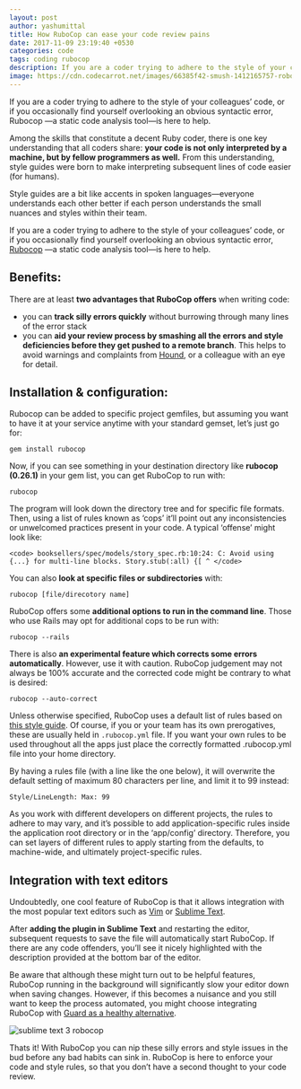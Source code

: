 ```yaml
---
layout: post
author: yashumittal
title: How RuboCop can ease your code review pains
date: 2017-11-09 23:19:40 +0530
categories: code
tags: coding rubocop
description: If you are a coder trying to adhere to the style of your colleagues’ code, or if you occasionally find yourself overlooking an obvious syntactic error, Rubocop —a static code analysis tool—is here to help.
image: https://cdn.codecarrot.net/images/66385f42-smush-1412165757-robo.jpg
---
```


If you are a coder trying to adhere to the style of your colleagues’ code, or if you occasionally find yourself overlooking an obvious syntactic error, Rubocop —a static code analysis tool—is here to help.

Among the skills that constitute a decent Ruby coder, there is one key understanding that all coders share: **your code is not only interpreted by a machine, but by fellow programmers as well.** From this understanding, style guides were born to make interpreting subsequent lines of code easier (for humans).

Style guides are a bit like accents in spoken languages—everyone understands each other better if each person understands the small nuances and styles within their team.

If you are a coder trying to adhere to the style of your colleagues’ code, or if you occasionally find yourself overlooking an obvious syntactic error, [Rubocop](//github.com/bbatsov/rubocop) —a static code analysis tool—is here to help.

## Benefits:

There are at least **two advantages that RuboCop offers** when writing code:

* you can **track silly errors quickly** without burrowing through many lines of the error stack
* you can **aid your review process by smashing all the errors and style deficiencies before they get pushed to a remote branch**. This helps to avoid warnings and complaints from [Hound](//github.com/thoughtbot/hound), or a colleague with an eye for detail.

## Installation & configuration:

Rubocop can be added to specific project gemfiles, but assuming you want to have it at your service anytime with your standard gemset, let’s just go for:

`gem install rubocop`

Now, if you can see something in your destination directory like **rubocop (0.26.1)** in your gem list, you can get RuboCop to run with:

`rubocop`

The program will look down the directory tree and for specific file formats. Then, using a list of rules known as ‘cops’ it’ll point out any inconsistencies or unwelcomed practices present in your code. A typical ‘offense’ might look like:

```
<code> booksellers/spec/models/story_spec.rb:10:24: C: Avoid using {...} for multi-line blocks. Story.stub(:all) {[ ^ </code>
```

You can also **look at specific files or subdirectories** with:

`rubocop [file/direcotory name]`

RuboCop offers some **additional options to run in the command line**. Those who use Rails may opt for additional cops to be run with:

`rubocop --rails`

There is also **an experimental feature which corrects some errors automatically**. However, use it with caution. RuboCop judgement may not always be 100% accurate and the corrected code might be contrary to what is desired:

`rubocop --auto-correct`

Unless otherwise specified, RuboCop uses a default list of rules based on [this style guide](//github.com/bbatsov/rails-style-guide). Of course, if you or your team has its own prerogatives, these are usually held in `.rubocop.yml` file. If you want your own rules to be used throughout all the apps just place the correctly formatted .rubocop.yml file into your home directory.

By having a rules file (with a line like the one below), it will overwrite the default setting of maximum 80 characters per line, and limit it to 99 instead:

`Style/LineLength: Max: 99`

As you work with different developers on different projects, the rules to adhere to may vary, and it’s possible to add application-specific rules inside the application root directory or in the ‘app/config’ directory. Therefore, you can set layers of different rules to apply starting from the defaults, to machine-wide, and ultimately project-specific rules.

## Integration with text editors

Undoubtedly, one cool feature of RuboCop is that it allows integration with the most popular text editors such as [Vim](//github.com/ngmy/vim-rubocop) or [Sublime Text](//github.com/pderichs/sublime_rubocop).

After **adding the plugin in Sublime Text** and restarting the editor, subsequent requests to save the file will automatically start RuboCop. If there are any code offenders, you’ll see it nicely highlighted with the description provided at the bottom bar of the editor.

Be aware that although these might turn out to be helpful features, RuboCop running in the background will significantly slow your editor down when saving changes. However, if this becomes a nuisance and you still want to keep the process automated, you might choose integrating RuboCop with [Guard as a healthy alternative](//github.com/yujinakayama/guard-rubocop).

![sublime text 3 robocop](https://cdn.codecarrot.net/images/1425999553-1412162922-rubocop-blogpost-obrazek.png)

Thats it! With RuboCop you can nip these silly errors and style issues in the bud before any bad habits can sink in. RuboCop is here to enforce your code and style rules, so that you don’t have a second thought to your code review.
